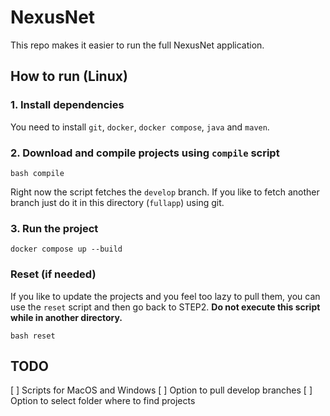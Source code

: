 # NexusNet
This repo makes it easier to run the full NexusNet application. 

## How to run (Linux)

### 1. Install dependencies

You need to install `git`, `docker`, `docker compose`, `java` and `maven`.

### 2. Download and compile projects using `compile` script

```
bash compile
```

Right now the script fetches the `develop` branch. If you like to fetch another branch just do it in this directory (`fullapp`) using git.

### 3. Run the project

```
docker compose up --build
```

### Reset (if needed)

If you like to update the projects and you feel too lazy to pull them, you can use the `reset` script and then go back to STEP2. **Do not execute this script while in another directory.**

```
bash reset
```

## TODO

[ ] Scripts for MacOS and Windows
[ ] Option to pull develop branches
[ ] Option to select folder where to find projects
